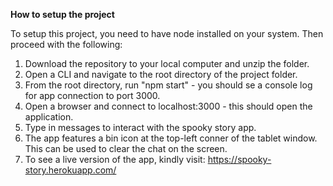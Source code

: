**How to setup the project**


To setup this project, you need to have node installed on your system. Then proceed with the following:

1. Download the repository to your local computer and unzip the folder.
2. Open a CLI and navigate to the root directory of the project folder.
3. From the root directory, run "npm start" - you should se a console log for app connection to port 3000.
4. Open a browser and connect to localhost:3000 - this should open the application.
5. Type in messages to interact with the spooky story app.
6. The app features a bin icon at the top-left conner of the tablet window. This can be used to clear the chat on the screen. 
6. To see a live version of the app, kindly visit: https://spooky-story.herokuapp.com/

